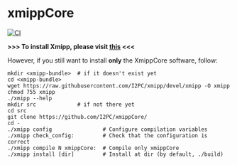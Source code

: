 # xmippCore

[![CI](https://github.com/I2PC/xmippCore/actions/workflows/build.yml/badge.svg)](https://github.com/I2PC/xmippCore/actions/workflows/build.yml)


**>>> To install Xmipp, please visit [this](https://github.com/I2PC/xmipp#xmipp) <<<**

However, if you still want to install **only** the XmippCore software, follow:

```
mkdir <xmipp-bundle>  # if it doesn't exist yet
cd <xmipp-bundle>
wget https://raw.githubusercontent.com/I2PC/xmipp/devel/xmipp -O xmipp
chmod 755 xmipp
./xmipp --help
mkdir src             # if not there yet
cd src
git clone https://github.com/I2PC/xmippCore/
cd - 
./xmipp config                # Configure compilation variables
./xmipp check_config:         # Check that the configuration is correct
./xmipp compile N xmippCore:  # Compile only xmippCore
./xmipp install [dir]         # Install at dir (by default, ./build)
```

